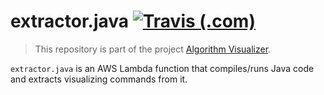 # extractor.java [![Travis (.com)](https://img.shields.io/travis/com/algorithm-visualizer/extractor.java.svg?style=flat-square)](https://travis-ci.com/algorithm-visualizer/extractor.java)

> This repository is part of the project [Algorithm Visualizer](https://github.com/algorithm-visualizer).

`extractor.java` is an AWS Lambda function that compiles/runs Java code and extracts visualizing commands from it.

